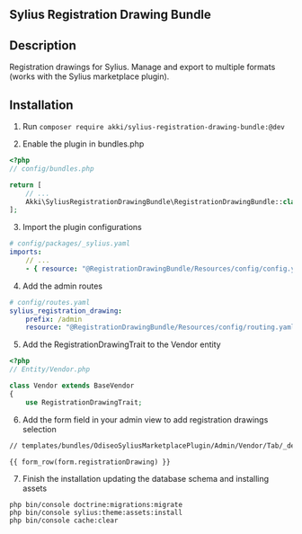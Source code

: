 ## Sylius Registration Drawing Bundle

## Description
Registration drawings for Sylius. Manage and export to multiple formats (works with the Sylius marketplace plugin).

## Installation

1. Run `composer require akki/sylius-registration-drawing-bundle:@dev`

2. Enable the plugin in bundles.php

```php
<?php
// config/bundles.php

return [
    // ...
    Akki\SyliusRegistrationDrawingBundle\RegistrationDrawingBundle::class => ['all' => true],
];
```

3. Import the plugin configurations

```yml
# config/packages/_sylius.yaml
imports:
    // ...
    - { resource: "@RegistrationDrawingBundle/Resources/config/config.yaml" }
```

4. Add the admin routes

```yml
# config/routes.yaml
sylius_registration_drawing:
    prefix: /admin
    resource: "@RegistrationDrawingBundle/Resources/config/routing.yaml"
```

5. Add the RegistrationDrawingTrait to the Vendor entity
```php
<?php
// Entity/Vendor.php

class Vendor extends BaseVendor
{
    use RegistrationDrawingTrait;
```

6. Add the form field in your admin view to add registration drawings selection
```html
// templates/bundles/OdiseoSyliusMarketplacePlugin/Admin/Vendor/Tab/_details.html.twig

{{ form_row(form.registrationDrawing) }}
```

7. Finish the installation updating the database schema and installing assets

```
php bin/console doctrine:migrations:migrate
php bin/console sylius:theme:assets:install
php bin/console cache:clear
```

